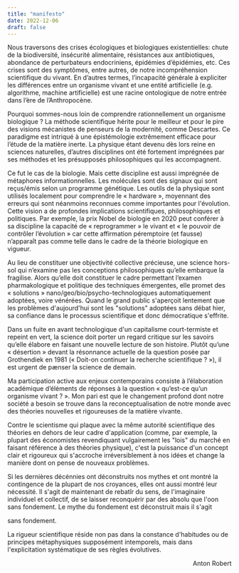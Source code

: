 ```yaml
---
title: "manifesto"
date: 2022-12-06
draft: false
---
```


Nous traversons des crises écologiques et biologiques existentielles: chute de la biodiversité, insécurité alimentaire, résistances aux antibiotiques, abondance de perturbateurs endocriniens, épidémies d’épidémies, etc. Ces crises sont des symptômes, entre autres, de notre incompréhension scientifique du vivant. En d’autres termes, l’incapacité générale à expliciter les différences entre un organisme vivant et une entité artificielle (e.g. algorithme, machine artificielle) est une racine ontologique de notre entrée dans l’ère de l’Anthropocène.

Pourquoi sommes-nous loin de comprendre rationnellement un organisme biologique ? La méthode scientifique hérite pour le meilleur et pour le pire des visions mécanistes de penseurs de la modernité, comme Descartes. Ce paradigme est intriqué à une épistémologie extrêmement efficace pour l’étude de la matière inerte. La physique étant devenu dès lors reine en sciences naturelles, d’autres disciplines ont été fortement imprégnées par ses méthodes et les présupposés philosophiques qui les accompagnent.

Ce fut le cas de la biologie. Mais cette discipline est aussi imprégnée de métaphores informationnelles. Les molécules sont des signaux qui sont reçus/émis selon un programme génétique. Les outils de la physique sont utilisés localement pour comprendre le « hardware », moyennant des erreurs qui sont néanmoins reconnues comme importantes pour l'évolution. Cette vision a de profondes implications scientifiques, philosophiques et politiques. Par exemple, la prix Nobel de biologie en 2020 peut conférer à sa discipline la capacité de « reprogrammer » le vivant et « le pouvoir de contrôler l’évolution » car cette affirmation péremptoire (et fausse) n’apparaît pas comme telle dans le cadre de la théorie biologique en vigueur.

Au lieu de constituer une objectivité collective précieuse, une science hors-sol qui n’examine pas les conceptions philosophiques qu’elle embarque la fragilise. Alors qu’elle doit constituer le cadre permettant l’examen pharmakologique et politique des techniques émergentes, elle promet des « solutions » nano/geo/bio/psycho-technologiques automatiquement adoptées, voire vénérées. Quand le grand public s'aperçoit lentement que les problèmes d'aujourd'hui sont les "solutions" adoptées sans débat hier, sa confiance dans le processus scientifique et donc démocratique s'effrite. 

Dans un fuite en avant technologique d'un capitalisme court-termiste et repeint en vert, la science doit porter un regard critique sur les savoirs qu’elle élabore en faisant une nouvelle lecture de son histoire. Plutôt qu’une « désertion » devant la résonnance actuelle de la question posée par Grothendiek en 1981 (« Doit-on continuer la recherche scientifique ? »), il est urgent de pænser la science de demain.

Ma participation active aux enjeux contemporains consiste à l’élaboration académique d’éléments de réponses à la question « qu’est-ce qu’un organisme vivant ? ». Mon pari est que le changement profond dont notre société a besoin se trouve dans la reconceptualisation de notre monde avec des théories nouvelles et rigoureuses de la matière vivante. 

Contre le scientisme qui plaque avec la même autorité scientifique des théories en dehors de leur cadre d'application (comme, par exemple, la plupart des économistes revendiquant vulgairement les "lois" du marché en faisant référence à des théories physique), c'est la puissance d'un concept clair et rigoureux qui s'accroche irréversiblement à nos idées et change la manière dont on pense de nouveaux problèmes. 

Si les dernières décénnies ont déconstruits nos mythes et ont montré la contingence de la plupart de nos croyances, elles ont aussi montré leur nécessité. Il s'agit de maintenant de rebatîr du sens, de l'imaginaire individuel et collectif, de se laisser reconquérir par des absolu que l'oon sans fondement. Le mythe du fondement est déconstruit mais il s'agit 

sans fondement.

 La rigueur scientifique réside non pas dans la constance d'habitudes ou de principes métaphysiques supposément intemporels, mais dans l'explicitation systématique de ses règles évolutives.


<p align="right"> Anton Robert </p>